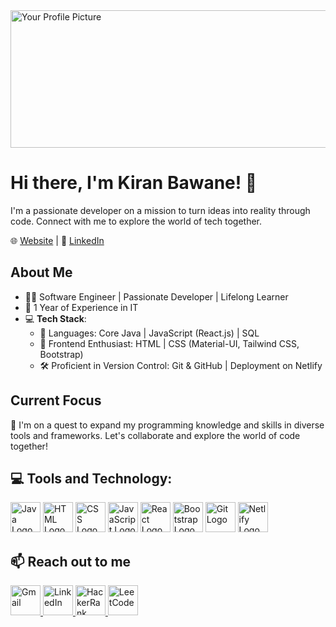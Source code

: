 <img src="https://media.istockphoto.com/vectors/web-development-coding-and-programming-responsive-layout-internet-or-vector-id1167498797?k=6&m=1167498797&s=170667a&w=0&h=jRVlzc2OkNuUxz-JJy2mAM4CBkMssmBGVd3uEgksS3I=" alt="Your Profile Picture"   width="1584" height="220">

# Hi there, I'm Kiran Bawane! 👋

I'm a passionate developer on a mission to turn ideas into reality through code. Connect with me to explore the world of tech together.

🌐 [Website](https://kiranbawane.com) | 💼 [LinkedIn](https://www.linkedin.com/in/kiranbawane0868)

## About Me

- 👨‍💻 Software Engineer | Passionate Developer | Lifelong Learner
- 🌟 1 Year of Experience in IT
- 💻 **Tech Stack**:
  - 🧰 Languages: Core Java | JavaScript (React.js) | SQL
  - 🎨 Frontend Enthusiast: HTML | CSS (Material-UI, Tailwind CSS, Bootstrap)
  - 🛠️ Proficient in Version Control: Git & GitHub | Deployment on Netlify

## Current Focus

🚀 I'm on a quest to expand my programming knowledge and skills in diverse tools and frameworks. Let's collaborate and explore the world of code together!

## 💻 Tools and Technology:
<div class="logo-container">
  <img src="https://th.bing.com/th/id/OIP.7khrXvKlEjzsh2VKsc_cAAHaHa?pid=ImgDet&rs=1" alt="Java Logo" width="48" height="48">
  <img src="https://mpng.subpng.com/20180802/tpl/kisspng-logo-html5-brand-clip-art-%E6%9D%89-%E5%B1%B1-%E8%89%AF-%E9%9B%84-5b62be01b565d5.334247781533197825743.jpg" alt="HTML Logo" width="48" height="48">
  <img src="https://th.bing.com/th/id/OIP.tAvAD5lCtDJSjywplxd37QHaEo?w=289&h=180&c=7&r=0&o=5&dpr=1.3&pid=1.7" alt="CSS Logo" width="48" height="48">
  <img src="https://th.bing.com/th?id=OIP.TEgFPtleKKLsfG47eEscFgHaHa&w=250&h=250&c=8&rs=1&qlt=90&o=6&dpr=1.3&pid=3.1&rm=2" alt="JavaScript Logo" width="48" height="48">
  <img src="https://cdn.freebiesupply.com/logos/thumbs/2x/react-1-logo.png" alt="React Logo" width="48" height="48">
  <img src="https://i1.wp.com/amarcourse.com/wp-content/uploads/2019/04/what-is-bootstrap.png?fit=695%2C465&ssl=1" alt="Bootstrap Logo" width="48" height="48">
  <img src="https://1000marcas.net/wp-content/uploads/2021/06/Git-Emblem-1536x960.jpg" alt="Git Logo" width="48" height="48">
  <img src="https://th.bing.com/th/id/OIP.U5M1SsQTFnFJEMd8lbCSdQHaE8?w=267&h=180&c=7&r=0&o=5&dpr=1.3&pid=1.7" alt="Netlify Logo" width="48" height="48">
</div>

## 📫 Reach out to me
<a href="mailto:kiranbawane0868@gmail.com">
  <img src="https://news.wirefly.com/sites/phonedog.com/files/styles/blog_entry/public/blog/main_image/2020/10/gmail-new-icon-2.jpg?itok=McR8B1ny.png" alt="Gmail" width="48" height="48">
</a>
<a href="https://www.linkedin.com/in/kiranbawane0868">
  <img src="https://github.com/kiranbawane48/kiranbawane48/assets/100428197/e5ec40b5-4322-4e4d-b08e-28d4aa4975c4" alt="LinkedIn" width="48" height="48">
</a>
<a href="https://www.hackerrank.com/kiranbawane0868">
  <img src="https://gdm-catalog-fmapi-prod.imgix.net/ProductLogo/8b9fc1fa-bb42-45c6-957b-3b6611c542f1.png?ixlib=react-9.0.3&ch=Width%2CDPR&auto=format&w=4088.png" alt="HackerRank" width="48" height="48">
</a>
<a href="https://leetcode.com/kiranbawane0868/">
  <img src="https://th.bing.com/th/id/OIP.tQl87Uu6ExLiN0G77N2howHaHa?pid=ImgDet&rs=1.png" alt="LeetCode" width="48" height="48">
</a>




<!--
**kiranbawane48/kiranbawane48** is a ✨ _special_ ✨ repository because its `README.md` (this file) appears on your GitHub profile.

Here are some ideas to get you started:

- 🔭 I’m currently working on ...
- 🌱 I’m currently learning ...
- 👯 I’m looking to collaborate on ...
- 🤔 I’m looking for help with ...
- 💬 Ask me about ...
- 📫 How to reach me: ...
- 😄 Pronouns: ...
- ⚡ Fun fact: ...
-->
